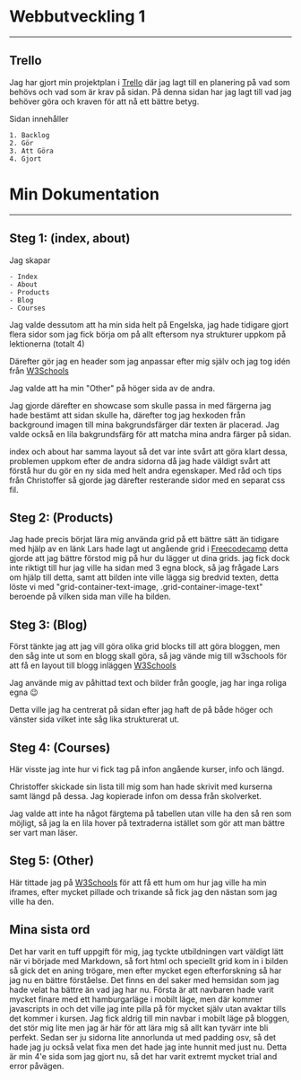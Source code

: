 # Webbutveckling 1

-----------------------

## Trello

Jag har gjort min projektplan i [Trello](https://trello.com/b/HpIrHQXB/webbutveckling-1) där jag lagt till en planering på vad som behövs och vad som är krav på sidan. På denna sidan har jag lagt till vad jag behöver göra och kraven för att nå ett bättre betyg.

Sidan innehåller

    1. Backlog
    2. Gör
    3. Att Göra
    4. Gjort

# Min Dokumentation
-----------------

## Steg 1: (index, about)

Jag skapar

    - Index
    - About
    - Products
    - Blog
    - Courses
  
Jag valde dessutom att ha min sida helt på Engelska, jag hade tidigare gjort flera sidor som jag fick börja om på allt eftersom nya strukturer uppkom på lektionerna (totalt 4)

Därefter gör jag en header som jag anpassar efter mig själv och jag tog idén från [W3Schools](https://www.w3schools.com/css/css_navbar_horizontal.asp)

Jag valde att ha min "Other" på höger sida av de andra.

Jag gjorde därefter en showcase som skulle passa in med färgerna jag hade bestämt att sidan skulle ha, därefter tog jag hexkoden från background imagen till mina bakgrundsfärger där texten är placerad. 
Jag valde också en lila bakgrundsfärg för att matcha mina andra färger på sidan.

index och about har samma layout så det var inte svårt att göra klart dessa, problemen uppkom efter de andra sidorna då jag hade väldigt svårt att förstå hur du gör en ny sida med helt andra egenskaper. Med råd och tips från Christoffer så gjorde jag därefter resterande sidor med en separat css fil. 

## Steg 2: (Products)

Jag hade precis börjat lära mig använda grid på ett bättre sätt än tidigare med hjälp av en länk Lars hade lagt ut angående grid i [Freecodecamp](https://www.freecodecamp.org/news/learn-css-grid-by-building-5-layouts/) detta gjorde att jag bättre förstod mig på hur du lägger ut dina grids. jag fick dock inte riktigt till hur jag ville ha sidan med 3 egna block, så jag frågade Lars om hjälp till detta, samt att bilden inte ville lägga sig bredvid texten, detta löste vi med "grid-container-text-image, .grid-container-image-text" beroende på vilken sida man ville ha bilden. 

## Steg 3: (Blog)
Först tänkte jag att jag vill göra olika grid blocks till att göra bloggen, men den såg inte ut som en blogg skall göra, så jag vände mig till w3schools för att få en layout till blogg inläggen [W3Schools](https://www.w3schools.com/howto/howto_css_blog_layout.asp)

Jag använde mig av påhittad text och bilder från google, jag har inga roliga egna :wink:

Detta ville jag ha centrerat på sidan efter jag haft de på både höger och vänster sida vilket inte såg lika strukturerat ut.

## Steg 4: (Courses)

Här visste jag inte hur vi fick tag på infon angående kurser, info och längd. 

Christoffer skickade sin lista till mig som han hade skrivit med kurserna samt längd på dessa. Jag kopierade infon om dessa från skolverket. 

Jag valde att inte ha något färgtema på tabellen utan ville ha den så ren som möjligt, så jag la en lila hover på textraderna istället som gör att man bättre ser vart man läser. 

## Steg 5: (Other)

Här tittade jag på [W3Schools](https://www.w3schools.com/tags/tag_iframe.ASP) för att få ett hum om hur jag ville ha min iframes, efter mycket pillade och trixande så fick jag den nästan som jag ville ha den. 

## Mina sista ord

Det har varit en tuff uppgift för mig, jag tyckte utbildningen vart väldigt lätt när vi började med Markdown, så fort html och speciellt grid kom in i bilden så gick det en aning trögare, men efter mycket egen efterforskning så har jag nu en bättre förståelse. Det finns en del saker med hemsidan som jag hade velat ha bättre än vad jag har nu. Första är att navbaren hade varit mycket finare med ett hamburgarläge i mobilt läge, men där kommer javascripts in och det ville jag inte pilla på för mycket själv utan avaktar tills det kommer i kursen. Jag fick aldrig till min navbar i mobilt läge på bloggen, det stör mig lite men jag är här för att lära mig så allt kan tyvärr inte bli perfekt. Sedan ser ju sidorna lite annorlunda ut med padding osv, så det hade jag ju också velat fixa men det hade jag inte hunnit med just nu. Detta är min 4'e sida som jag gjort nu, så det har varit extremt mycket trial and error påvägen. 






